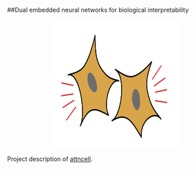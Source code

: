 ##Dual embedded neural networks for biological interpretability

<div align="center">
    <img src="attncell.png" alt="Logo" width="300" height="300">
</div>


Project description of [attncell](https://sishirsubedi.github.io/projects/3_project/).
